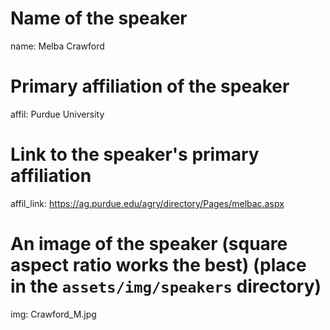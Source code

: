 # Name of the speaker
name: Melba Crawford

# Primary affiliation of the speaker
affil: Purdue University

# Link to the speaker's primary affiliation
affil_link: https://ag.purdue.edu/agry/directory/Pages/melbac.aspx

# An image of the speaker (square aspect ratio works the best) (place in the `assets/img/speakers` directory)
img: Crawford_M.jpg
